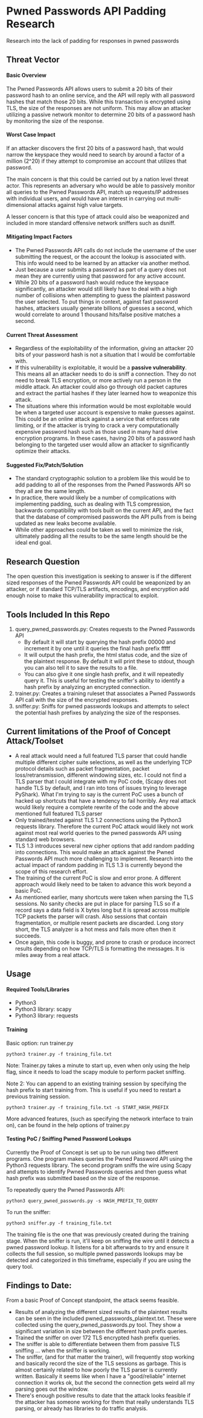 # Pwned Passwords API Padding Research
Research into the lack of padding for responses in pwned passwords

## Threat Vector
#### Basic Overview
The Pwned Passwords API allows users to submit a 20 bits of their password hash to an online service, and the API will reply with all password hashes that match those 20 bits. While this transaction is encrypted using TLS, the size of the responses are not uniform. This may allow an attacker utilizing a passive network monitor to determine 20 bits of a password hash by monitoring the size of the response.

#### Worst Case Impact
If an attacker discovers the first 20 bits of a password hash, that would narrow the keyspace they would need to search by around a factor of a million (2^20) if they attempt to compromise an account that utilizes that password.

The main concern is that this could be carried out by a nation level threat actor. This represents an adversary who would be able to passively monitor all queries to the Pwned Passwords API, match up requests/IP addresses with individual users, and would have an interest in carrying out multi-dimensional attacks against high value targets. 

A lesser concern is that this type of attack could also be weaponized and included in more standard offensive network sniffers such as dsniff. 

#### Mitigating Impact Factors
- The Pwned Passwords API calls do not include the username of the user submitting the request, or the account the lookup is associated with.  This info would need to be learned by an attacker via another method.
- Just because a user submits a password as part of a query does not mean they are currently using that password for any active account.
- While 20 bits of a password hash would reduce the keyspace significantly, an attacker would still likely have to deal with a high number of collisions when attempting to guess the plaintext password the user selected. To put things in context, against fast password hashes, attackers usually generate billions of guesses a second, which would correlate to around 1 thousand hits/false positive matches a second.

#### Current Threat Assessment
- Regardless of the exploitability of the information, giving an attacker 20 bits of your password hash is not a situation that I would be comfortable with.
- If this vulnerability is exploitable, it would be a ****passive vulnerability****. This means all an attacker needs to do is sniff a connection. They do not need to break TLS encryption, or more actively run a person in the middle attack. An attacker could also go through old packet captures and extract the partial hashes if they later learned how to weaponize this attack.
- The situations where this information would be most exploitable would be when a targeted user account is expensive to make guesses against. This could be an online attack against a service that enforces rate limiting, or if the attacker is trying to crack a very computationally expensive password hash such as those used in many hard drive encryption programs. In these cases, having 20 bits of a password hash belonging to the targeted user would allow an attacker to significantly optimize their attacks.

#### Suggested Fix/Patch/Solution
- The standard cryptographic solution to a problem like this would be to add padding to all of the responses from the Pwned Passwords API so they all are the same length. 
- In practice, there would likely be a number of complications with implementing padding, such as dealing with TLS compression, backwards compatibility with tools built on the current API, and the fact that the database of compromised passwords the API pulls from is being updated as new leaks become available.
- While other approaches could be taken as well to minimize the risk, ultimately padding all the results to be the same length should be the ideal end goal.

## Research Question
The open question this investigation is seeking to answer is if the different sized responses of the Pwned Passwords API could be weaponized by an attacker, or if standard TCP/TLS artifacts, encodings, and encryption add enough noise to make this vulnerability impractical to exploit.

## Tools Included In this Repo
1. query_pwned_passwords.py: Creates requests to the Pwned Passwords API
    - By default it will start by querying the hash prefix 00000 and increment it by one until it queries the final hash prefix fffff
    - It will output the hash prefix, the html status code, and the size of the plaintext response. By default it will print these to stdout, though you can also tell it to save the results to a file.
    - You can also give it one single hash prefix, and it will repeatedly query it. This is useful for testing the sniffer's ability to identify a hash prefix by analyzing an encrypted connection.
2. trainer.py: Creates a training ruleset that associates a Pwned Passwords API call with the size of the encrypted responses.
3. sniffer.py: Sniffs for pwned passwords lookups and attempts to select the potential hash prefixes by analyzing the size of the responses.

## Current limitations of the Proof of Concept Attack/Toolset
- A real attack would need a full featured TLS parser that could handle multiple different cipher suite selections, as well as the underlying TCP protocol details such as packet fragmentation, packet loss/retransmission, different windowing sizes, etc. I could not find a TLS parser that I could integrate with my PoC code, (Scapy does not handle TLS by default, and I ran into tons of issues trying to leverage PyShark). What I'm trying to say is the current PoC uses a bunch of hacked up shortcuts that have a tendency to fail horribly. Any real attack would likely require a complete rewrite of the code and the above mentioned full featured TLS parser 
- Only trained/tested against TLS 1.2 connections using the Python3 requests library. Therefore the current PoC attack would likely not work against most real world queries to the pwned passwords API using standard web browsers.
- TLS 1.3 introduces several new cipher options that add random padding into connections. This would make an attack against the Pwned Passwords API much more challenging to implement. Research into the actual impact of random padding in TLS 1.3 is currently beyond the scope of this research effort.
- The training of the current PoC is slow and error prone. A different approach would likely need to be taken to advance this work beyond a basic PoC.
- As mentioned earlier, many shortcuts were taken when parsing the TLS sessions. No sanity checks are put in place for parsing TLS so if a record says a data field is X bytes long but it is spread across multiple TCP packets the parser will crash. Also sessions that contain fragmentation, or multiple resent packets are discarded.  Long story short, the TLS analyzer is a hot mess and fails more often then it succeeds.
- Once again, this code is buggy, and prone to crash or produce incorrect results depending on how TCP/TLS is formatting the messages. It is miles away from a real attack.

## Usage

#### Required Tools/Libraries
- Python3
- Python3 library: scapy
- Python3 library: requests

#### Training
Basic option: run trainer.py

`python3 trainer.py -f training_file.txt`

Note: Trainer.py takes a minute to start up, even when only using the help flag, since it needs to load the scapy module to perform packet sniffing.

Note 2: You can append to an existing training session by specifying the hash prefix to start training from. This is useful if you need to restart a previous training session.

`python3 trainer.py -f training_file.txt -s START_HASH_PREFIX`

More advanced features, (such as specifying the network interface to train on), can be found in the help options of trainer.py

#### Testing PoC / Sniffing Pwned Password Lookups
Currently the Proof of Concept is set up to be run using two different programs. One program makes queries the Pwned Password API using the Python3 requests library. The second program sniffs the wire using Scapy and attempts to identify Pwned Passwords queries and then guess what hash prefix was submitted based on the size of the response.

To repeatedly query the Pwned Passwords API:

`python3 query_pwned_passwords.py -s HASH_PREFIX_TO_QUERY`

To run the sniffer:

`python3 sniffer.py -f training_file.txt`

The training file is the one that was previously created during the training stage. When the sniffer is run, it'll keep on sniffing the wire until it detects a pwned password lookup. It listens for a bit afterwards to try and ensure it collects the full session, so multiple pwned passwords lookups may be detected and categorized in this timeframe, especially if you are using the query tool.

## Findings to Date:
From a basic Proof of Concept standpoint, the attack seems feasible.
- Results of analyzing the different sized results of the plaintext results can be seen in the included pwned_passwords_plaintext.txt. These were collected using the query_pwned_passwords.py tool. They show a significant variation in size between the different hash prefix queries.
- Trained the sniffer on over 172 TLS encrypted hash prefix queries.
- The sniffer is able to differentiate between them from passive TLS sniffing ... when the sniffer is working. 
- The sniffer, (and for that matter the trainer), will frequently stop working and basically record the size of the TLS sessions as garbage. This is almost certainly related to how poorly the TLS parser is currently written. Basically it seems like when I have a "good/reliable" internet connection it works ok, but the second the connection gets weird all my parsing goes out the window.
- There's enough positive results to date that the attack looks feasible if the attacker has someone working for them that really understands TLS parsing, or already has libraries to do traffic analysis.
